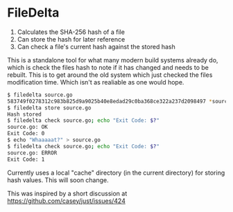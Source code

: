 FileDelta
=========

1. Calculates the SHA-256 hash of a file
2. Can store the hash for later reference
3. Can check a file's current hash against the stored hash

This is a standalone tool for what many modern build systems already do, which is check the files hash to note if it has changed and needs to be rebuilt. This is to get around the old system which just checked the files modification time. Which isn't as realiable as one would hope.

```bash
$ filedelta source.go
583749f0278312c983b825d9a9025b40e8edad29c0ba368ce322a237d2098497 *source.go
$ filedelta store source.go
Hash stored
$ filedelta check source.go; echo "Exit Code: $?"
source.go: OK
Exit Code: 0
$ echo "Whaaaaat?" > source.go
$ filedelta check source.go; echo "Exit Code: $?"
source.go: ERROR
Exit Code: 1
```

Currently uses a local "cache" directory (in the current directory) for storing hash values. This will soon change.

This was inspired by a short discussion at https://github.com/casey/just/issues/424
